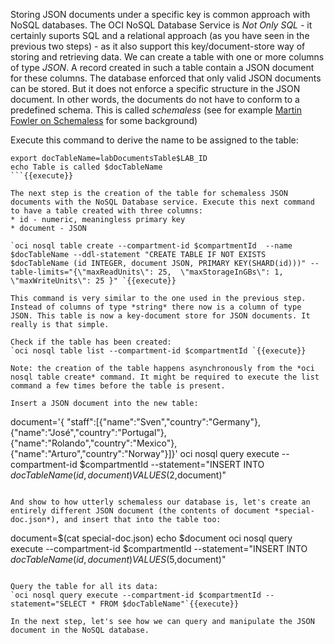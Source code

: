Storing JSON documents under a specific key is common approach with NoSQL databases. The OCI NoSQL Database Service is *Not Only SQL* - it certainly suports SQL and a relational approach (as you have seen in the previous two steps) - as it also support this key/document-store way of storing and retrieving data. We can create a table with one or more columns of type *JSON*. A record created in such a table contain a JSON document for these columns. The database enforced that only valid JSON documents can be stored. But it does not enforce a specific structure in the JSON document. In other words, the documents do not have to conform to a predefined schema. This is called *schemaless* (see for example [Martin Fowler on Schemaless](https://martinfowler.com/articles/schemaless/) for some background)

Execute this command to derive the name to be assigned to the table:
```
export docTableName=labDocumentsTable$LAB_ID
echo Table is called $docTableName
```{{execute}}

The next step is the creation of the table for schemaless JSON documents with the NoSQL Database service. Execute this next command to have a table created with three columns:
* id - numeric, meaningless primary key
* document - JSON

`oci nosql table create --compartment-id $compartmentId  --name $docTableName --ddl-statement "CREATE TABLE IF NOT EXISTS $docTableName (id INTEGER, document JSON, PRIMARY KEY(SHARD(id)))" --table-limits="{\"maxReadUnits\": 25,  \"maxStorageInGBs\": 1,  \"maxWriteUnits\": 25 }" `{{execute}} 

This command is very similar to the one used in the previous step. Instead of columns of type *string* there now is a column of type JSON. This table is now a key-document store for JSON documents. It really is that simple. 

Check if the table has been created:
`oci nosql table list --compartment-id $compartmentId `{{execute}}

Note: the creation of the table happens asynchronously from the *oci nosql table create* command. It might be required to execute the list command a few times before the table is present.

Insert a JSON document into the new table:

```
document='{ "staff":[{"name":"Sven","country":"Germany"},{"name":"José","country":"Portugal"},{"name":"Rolando","country":"Mexico"},{"name":"Arturo","country":"Norway"}]}'
oci nosql query execute --compartment-id $compartmentId --statement="INSERT INTO $docTableName  (id, document)  VALUES (2,$document)"
```{{execute}}

And show to how utterly schemaless our database is, let's create an entirely different JSON document (the contents of document *special-doc.json*), and insert that into the table too:

```
document=$(cat special-doc.json)
echo $document
oci nosql query execute --compartment-id $compartmentId --statement="INSERT INTO $docTableName  (id, document)  VALUES (5,$document)"
```{{execute}}

Query the table for all its data:
`oci nosql query execute --compartment-id $compartmentId --statement="SELECT * FROM $docTableName"`{{execute}}

In the next step, let's see how we can query and manipulate the JSON document in the NoSQL database.